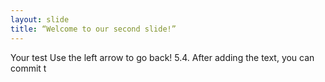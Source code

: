 ```yaml
---
layout: slide
title: “Welcome to our second slide!”
---
```

Your test
Use the left arrow to go back!
5.4. After adding the text, you can commit t

